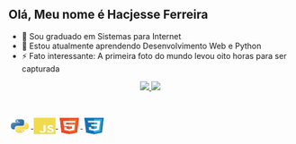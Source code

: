 ## Olá, Meu nome é Hacjesse Ferreira

- 🔭 Sou graduado em Sistemas para Internet
- 🌱 Estou atualmente aprendendo Desenvolvimento Web e Python
- ⚡ Fato interessante: A primeira foto do mundo levou oito horas para ser capturada
<div align="center">
  <a href="https://github.com/Hacjesse">
  <img height="180em" src="https://github-readme-stats.vercel.app/api?username=Hacjesse&show_icons=true&theme=dracula&include_all_commits=true&count_private=true"/>
  <img height="180em" src="https://github-readme-stats.vercel.app/api/top-langs/?username=Hacjesse&layout=compact&langs_count=7&theme=dracula"/>
</div>

##
<div style="display: inline_block"><br>
  <img align="center" alt="Hac-Python" height="30" width="40" src="https://raw.githubusercontent.com/devicons/devicon/master/icons/python/python-original.svg">
  <img align="center" alt="Hac-Js" height="30" width="40" src="https://raw.githubusercontent.com/devicons/devicon/master/icons/javascript/javascript-plain.svg">
  <img align="center" alt="Hac-HTML" height="30" width="40" src="https://raw.githubusercontent.com/devicons/devicon/master/icons/html5/html5-original.svg">
  <img align="center" alt="Hac-CSS" height="30" width="40" src="https://raw.githubusercontent.com/devicons/devicon/master/icons/css3/css3-original.svg">
</div>
